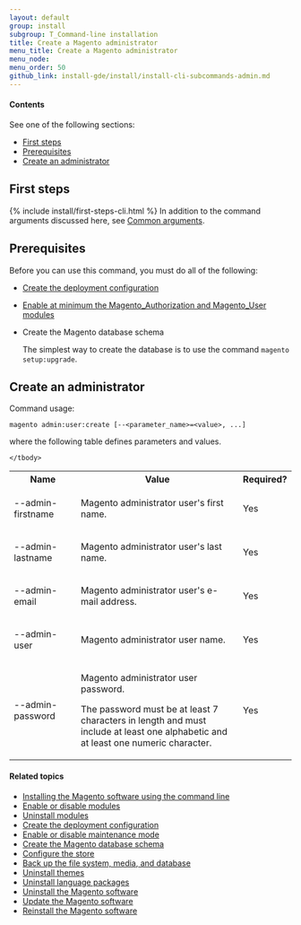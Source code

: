 ```yaml
---
layout: default
group: install 
subgroup: T_Command-line installation
title: Create a Magento administrator
menu_title: Create a Magento administrator
menu_node: 
menu_order: 50
github_link: install-gde/install/install-cli-subcommands-admin.md
---
```


  
<h4>Contents</h4>

See one of the following sections:

*	<a href="#instgde-install-cli-first">First steps</a>
*	<a href="#instgde-cli-admin-prereq">Prerequisites</a>
*	<a href="#instgde-cli-admin">Create an administrator</a>


<h2 id="instgde-cli-before">First steps</h2>
{% include install/first-steps-cli.html %}
In addition to the command arguments discussed here, see <a href="{{ site.gdeurl }}install-gde/install/install-cli-subcommands.html#instgde-cli-subcommands-common">Common arguments</a>.

<h2 id="instgde-cli-admin-prereq">Prerequisites</h2>
Before you can use this command, you must do all of the following:

*	<a href="{{ site.gdeurl }}install-gde/install/install-cli-subcommands-deployment.html">Create the deployment configuration</a>
*	<a href="{{ site.gdeurl }}install-gde/install/install-cli-subcommands-enable.html">Enable at minimum the Magento_Authorization and Magento_User modules</a>
*	Create the Magento database schema

	<div class="bs-callout bs-callout-info" id="info">
		<span class="glyphicon-class">
  		<p>The simplest way to create the database is to use the command <code>magento setup:upgrade</code>.</span>
	</div>

<h2 id="instgde-cli-admin">Create an administrator</h2>
Command usage:

	magento admin:user:create [--<parameter_name>=<value>, ...]



where the following table defines parameters and values.

<table>
	<col width="25%">
	<col width="65%">
	<col width="10%">
	<tbody>
		<tr>
			<th>Name</th>
			<th>Value</th>
			<th>Required?</th>
		</tr>
		<tr>
		<td><p>--admin-firstname</p></td>
		<td><p>Magento administrator user's first name.</p></td>
		<td><p>Yes</p></td>
	</tr>
	<tr>
		<td><p>--admin-lastname</p></td>
		<td><p>Magento administrator user's last name.</p></td>
		<td><p>Yes</p></td>
	</tr>
	<tr>
		<td><p>--admin-email</p></td>
		<td><p>Magento administrator user's e-mail address.</p></td>
		<td><p>Yes</p></td>
	</tr>
	<tr>
		<td><p>--admin-user</p></td>
		<td><p>Magento administrator user name.</p></td>
		<td><p>Yes</p></td>
	</tr>
	<tr>
		<td><p>--admin-password</p></td>
		<td><p>Magento administrator user password.</p>
		<p>The password must be at least 7 characters in length and must include at least one alphabetic and at least one numeric character.</p></td>
		<td><p>Yes</p></td>
	</tr>

	</tbody>
</table>

#### Related topics

*	<a href="{{ site.gdeurl }}install-gde/install/install-cli-install.html">Installing the Magento software using the command line</a>
*	<a href="{{ site.gdeurl }}install-gde/install/install-cli-subcommands-enable.html">Enable or disable modules</a>
*	<a href="{{ site.gdeurl }}install-gde/install/install-cli-uninstall-mods.html">Uninstall modules</a>
*	<a href="{{ site.gdeurl }}install-gde/install/install-cli-subcommands-deployment.html">Create the deployment configuration</a>
*	<a href="{{ site.gdeurl }}install-gde/install/install-cli-subcommands-maint.html">Enable or disable maintenance mode</a>
*	<a href="{{ site.gdeurl }}install-gde/install/install-cli-subcommands-db.html">Create the Magento database schema</a>
*	<a href="{{ site.gdeurl }}install-gde/install/install-cli-subcommands-store.html">Configure the store</a>
*	<a href="{{ site.gdeurl }}install-gde/install/install-cli-backup.html">Back up the file system, media, and database</a>
*	<a href="{{ site.gdeurl }}install-gde/install/install-cli-theme-uninstall.html">Uninstall themes</a>
*	<a href="{{ site.gdeurl }}install-gde/install/install-cli-uninstall-langpk.html">Uninstall language packages</a>
*	<a href="{{ site.gdeurl }}install-gde/install/install-cli-uninstall.html#instgde-install-uninstall">Uninstall the Magento software</a>
*	<a href="{{ site.gdeurl }}install-gde/install/install-cli-uninstall.html#instgde-install-magento-update">Update the Magento software</a>
*	<a href="{{ site.gdeurl }}install-gde/install/install-cli-uninstall.html#instgde-install-magento-reinstall">Reinstall the Magento software</a>